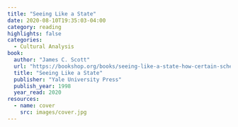 ```yaml
---
title: "Seeing Like a State"
date: 2020-08-10T19:35:03-04:00
category: reading
highlights: false
categories:
  - Cultural Analysis
book:
  author: "James C. Scott"
  url: "https://bookshop.org/books/seeing-like-a-state-how-certain-schemes-to-improve-the-human-condition-have-failed/9780300246759"
  title: "Seeing Like a State"
  publisher: "Yale University Press"
  publish_year: 1998
  year_read: 2020
resources:
  - name: cover
    src: images/cover.jpg
---
```


